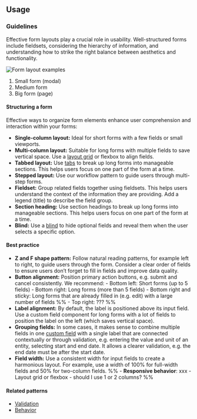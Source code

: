 ## Usage
### Guidelines

Effective form layouts play a crucial role in usability. Well-structured forms include fieldsets, considering the hierarchy of information, and understanding how to strike the right balance between aesthetics and functionality.

![Form layout examples](https://www.figma.com/design/wEptRgAezDU1z80Cn3eZ0o/iX-Pattern-Illustrations?node-id=3046-516&t=kneyH2DQ9aKpFhdv-4)

1. Small form (modal)
2. Medium form
3. Big form (page)

#### Structuring a form

Effective ways to organize form elements enhance user comprehension and interaction within your forms:

- **Single-column layout:** Ideal for short forms with a few fields or small viewports.
- **Multi-column layout:** Suitable for long forms with multiple fields to save vertical space. Use a [layout grid](../../layout-grid) or flexbox to align fields.
- **Tabbed layout:** Use [tabs](../../tabs) to break up long forms into manageable sections. This helps users focus on one part of the form at a time.
- **Stepped layout:** Use our workflow pattern to guide users through multi-step forms.
- **Fieldset:** Group related fields together using fieldsets. This helps users understand the context of the information they are providing. Add a legend (title) to describe the field group.
- **Section heading:** Use section headings to break up long forms into manageable sections. This helps users focus on one part of the form at a time.
- **Blind:** Use a [blind](../../blind) to hide optional fields and reveal them when the user selects a specific option.

#### Best practice

- **Z and F shape pattern:** Follow natural reading patterns, for example left to right, to guide users through the form. Consider a clear order of fields to ensure users don’t forget to fill in fields and improve data quality.
- **Button alignment:** Position primary action buttons, e.g. submit and cancel consistently. We recommend: - Bottom left: Short forms (up to 5 fields) - Bottom right: Long forms (more than 5 fields) - Bottom right and sticky: Long forms that are already filled in (e.g. edit) with a large number of fields
  %% - Top right: ??? %%
- **Label alignment:** By default, the label is positioned above its input field. Use a custom field component for long forms with a lot of fields to position the label on the left (which saves vertical space).
- **Grouping fields:** In some cases, it makes sense to combine multiple fields in one [custom field](../../custom-field) with a single label that are connected contextually or through validation, e.g. entering the value and unit of an entity, selecting start and end date. It allows a clearer validation, e.g. the end date must be after the start date.
- **Field width:** Use a consistent width for input fields to create a harmonious layout. For example, use a width of 100% for full-width fields and 50% for two-column fields.
  %% - **Responsive behavior**: xxx - Layout grid or flexbox - should I use 1 or 2 columns? %%

#### Related patterns

- [Validation](../forms-validation)
- [Behavior](../forms-behavior)
